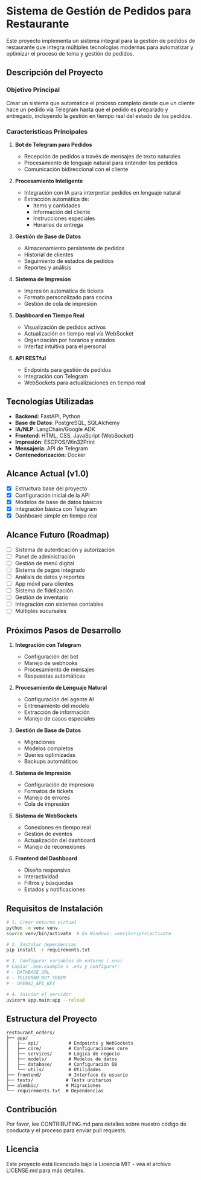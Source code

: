 # Sistema de Gestión de Pedidos para Restaurante

Este proyecto implementa un sistema integral para la gestión de pedidos de restaurante que integra múltiples tecnologías modernas para automatizar y optimizar el proceso de toma y gestión de pedidos.

## Descripción del Proyecto

### Objetivo Principal
Crear un sistema que automatice el proceso completo desde que un cliente hace un pedido vía Telegram hasta que el pedido es preparado y entregado, incluyendo la gestión en tiempo real del estado de los pedidos.

### Características Principales

1. **Bot de Telegram para Pedidos**
   - Recepción de pedidos a través de mensajes de texto naturales
   - Procesamiento de lenguaje natural para entender los pedidos
   - Comunicación bidireccional con el cliente

2. **Procesamiento Inteligente**
   - Integración con IA para interpretar pedidos en lenguaje natural
   - Extracción automática de:
     * Items y cantidades
     * Información del cliente
     * Instrucciones especiales
     * Horarios de entrega

3. **Gestión de Base de Datos**
   - Almacenamiento persistente de pedidos
   - Historial de clientes
   - Seguimiento de estados de pedidos
   - Reportes y análisis

4. **Sistema de Impresión**
   - Impresión automática de tickets
   - Formato personalizado para cocina
   - Gestión de cola de impresión

5. **Dashboard en Tiempo Real**
   - Visualización de pedidos activos
   - Actualización en tiempo real vía WebSocket
   - Organización por horarios y estados
   - Interfaz intuitiva para el personal

6. **API RESTful**
   - Endpoints para gestión de pedidos
   - Integración con Telegram
   - WebSockets para actualizaciones en tiempo real

## Tecnologías Utilizadas

- **Backend**: FastAPI, Python
- **Base de Datos**: PostgreSQL, SQLAlchemy
- **IA/NLP**: LangChain/Google ADK
- **Frontend**: HTML, CSS, JavaScript (WebSocket)
- **Impresión**: ESCPOS/Win32Print
- **Mensajería**: API de Telegram
- **Contenedorización**: Docker

## Alcance Actual (v1.0)

- [x] Estructura base del proyecto
- [x] Configuración inicial de la API
- [x] Modelos de base de datos básicos
- [x] Integración básica con Telegram
- [x] Dashboard simple en tiempo real

## Alcance Futuro (Roadmap)

- [ ] Sistema de autenticación y autorización
- [ ] Panel de administración
- [ ] Gestión de menú digital
- [ ] Sistema de pagos integrado
- [ ] Análisis de datos y reportes
- [ ] App móvil para clientes
- [ ] Sistema de fidelización
- [ ] Gestión de inventario
- [ ] Integración con sistemas contables
- [ ] Múltiples sucursales

## Próximos Pasos de Desarrollo

1. **Integración con Telegram**
   - Configuración del bot
   - Manejo de webhooks
   - Procesamiento de mensajes
   - Respuestas automáticas

2. **Procesamiento de Lenguaje Natural**
   - Configuración del agente AI
   - Entrenamiento del modelo
   - Extracción de información
   - Manejo de casos especiales

3. **Gestión de Base de Datos**
   - Migraciones
   - Modelos completos
   - Queries optimizadas
   - Backups automáticos

4. **Sistema de Impresión**
   - Configuración de impresora
   - Formatos de tickets
   - Manejo de errores
   - Cola de impresión

5. **Sistema de WebSockets**
   - Conexiones en tiempo real
   - Gestión de eventos
   - Actualización del dashboard
   - Manejo de reconexiones

6. **Frontend del Dashboard**
   - Diseño responsivo
   - Interactividad
   - Filtros y búsquedas
   - Estados y notificaciones

## Requisitos de Instalación

```bash
# 1. Crear entorno virtual
python -m venv venv
source venv/bin/activate  # En Windows: venv\Scripts\activate

# 2. Instalar dependencias
pip install -r requirements.txt

# 3. Configurar variables de entorno (.env)
# Copiar .env.example a .env y configurar:
# - DATABASE_URL
# - TELEGRAM_BOT_TOKEN
# - OPENAI_API_KEY

# 4. Iniciar el servidor
uvicorn app.main:app --reload
```

## Estructura del Proyecto

```
restaurant_orders/
├── app/
│   ├── api/           # Endpoints y WebSockets
│   ├── core/          # Configuraciones core
│   ├── services/      # Lógica de negocio
│   ├── models/        # Modelos de datos
│   ├── database/      # Configuración DB
│   └── utils/         # Utilidades
├── frontend/          # Interface de usuario
├── tests/            # Tests unitarios
├── alembic/          # Migraciones
└── requirements.txt  # Dependencias
```

## Contribución

Por favor, lee CONTRIBUTING.md para detalles sobre nuestro código de conducta y el proceso para enviar pull requests.

## Licencia

Este proyecto está licenciado bajo la Licencia MIT - vea el archivo LICENSE.md para más detalles.
